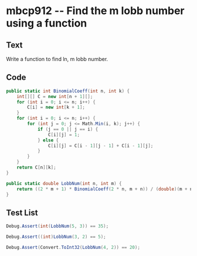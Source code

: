 # mbcp912 -- Find the m lobb number using a function

## Text

Write a function to find ln, m lobb number.

## Code

```csharp
public static int BinomialCoeff(int n, int k) {
    int[][] C = new int[n + 1][];
    for (int i = 0; i <= n; i++) {
        C[i] = new int[k + 1];
    }
    for (int i = 0; i <= n; i++) {
        for (int j = 0; j <= Math.Min(i, k); j++) {
            if (j == 0 || j == i) {
                C[i][j] = 1;
            } else {
                C[i][j] = C[i - 1][j - 1] + C[i - 1][j];
            }
        }
    }
    return C[n][k];
}

public static double LobbNum(int n, int m) {
    return ((2 * m + 1) * BinomialCoeff(2 * n, m + n)) / (double)(m + n + 1);
}
```

## Test List

```csharp
Debug.Assert(int(LobbNum(5, 3)) == 35);
```

```csharp
Debug.Assert((int)LobbNum(3, 2) == 5);
```

```csharp
Debug.Assert(Convert.ToInt32(LobbNum(4, 2)) == 20);
```
